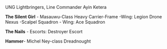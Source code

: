 UNG Lightbringers, Line Commander Ayin Ketera

**The Silent Girl** - Masauwu-Class Heavy Carrier-Frame 
    -Wing: Legion Drone Nexus 
    -Scalpel Squadron - Wing: Ace Squadron

**The Nails** - Escorts: Destroyer Escort

**Hammer**- Michel Ney-class Dreadnought 
